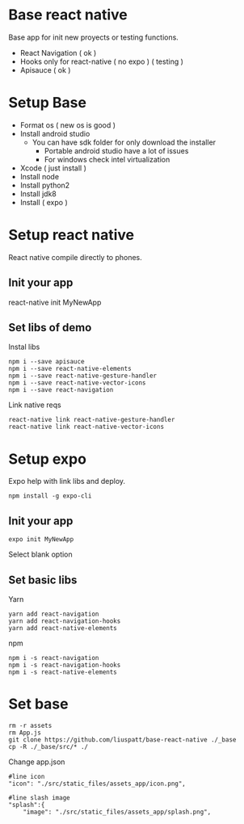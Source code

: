 # Base react native 
Base app for init new proyects or testing functions. 

- React Navigation ( ok )
- Hooks only for react-native ( no expo ) ( testing )
- Apisauce ( ok )
# Setup Base
- Format os ( new os is good )
- Install android studio 
    - You can have sdk folder for only download the installer 
        - Portable android studio have a lot of issues
        - For windows check intel virtualization
- Xcode ( just install )    
- Install node
- Install python2
- Install jdk8 
- Install ( expo )

# Setup react native
React native compile directly to phones.
## Init your app
react-native init MyNewApp
## Set libs of demo 
Instal libs
```
npm i --save apisauce
npm i --save react-native-elements
npm i --save react-native-gesture-handler
npm i --save react-native-vector-icons
npm i --save react-navigation
```

Link native reqs
```
react-native link react-native-gesture-handler
react-native link react-native-vector-icons
```

# Setup expo 
Expo help with link libs and deploy.
```
npm install -g expo-cli
```
## Init your app 
```
expo init MyNewApp
```
Select blank option

## Set basic libs 
Yarn 
```
yarn add react-navigation
yarn add react-navigation-hooks
yarn add react-native-elements
```

npm 
```
npm i -s react-navigation 
npm i -s react-navigation-hooks
npm i -s react-native-elements

```


# Set base 
```
rm -r assets
rm App.js
git clone https://github.com/liuspatt/base-react-native ./_base
cp -R ./_base/src/* ./

```
Change app.json
```
#line icon
"icon": "./src/static_files/assets_app/icon.png",
```

```
#line slash image 
"splash":{
    "image": "./src/static_files/assets_app/splash.png",
```



